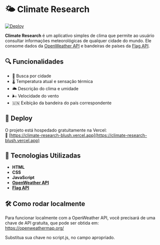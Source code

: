 # 🌤️ Climate Research

[![Deploy](https://img.shields.io/badge/Live%20Demo-Click%20Here-blue)](https://climate-research-blush.vercel.app)

**Climate Research** é um aplicativo simples de clima que permite ao usuário consultar informações meteorológicas de qualquer cidade do mundo. Ele consome dados da [OpenWeather API](https://openweathermap.org/api) e bandeiras de países da [Flag API](flagsapi.com).

## 🔍 Funcionalidades

- 🔎 Busca por cidade
- 🌡️ Temperatura atual e sensação térmica
- 🌥️ Descrição do clima e umidade
- 🌬️ Velocidade do vento
- 🇺🇳 Exibição da bandeira do país correspondente

## 🚀 Deploy

O projeto está hospedado gratuitamente na Vercel:  
🔗 [https://climate-research-blush.vercel.app](https://climate-research-blush.vercel.app)

## 🧪 Tecnologias Utilizadas

- **HTML**
- **CSS**
- **JavaScript**
- **[OpenWeather API](https://openweathermap.org/api)**
- **[Flag API](flagsapi.com)**

## 🛠️ Como rodar localmente

Para funcionar localmente com a OpenWeather API, você precisará de uma chave de API gratuita, que pode ser obtida em: https://openweathermap.org/

Substitua sua chave no script.js, no campo apropriado.
